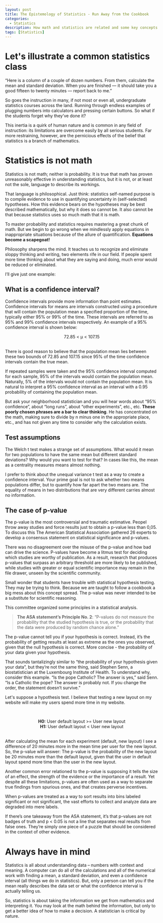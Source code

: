 ```yaml
---
layout: post
title: The Epistemology of Statistics - Run Away from the Cookbook
categories:
  - Statistics
description: How math and statistics are related and some key concepts in a data analysis
tags: [Statistics]
---
```



# Let's illustrate a common statistics class

“Here is a column of a couple of dozen numbers. From them, calculate the mean and standard deviation. 
When you are finished — it should take you a good fifteen to twenty minutes — report back to me.”

So goes the instruction in many, if not most or even all, undergraduate statistics courses across the land.
Running through endless examples of plugging numbers into calculators and pressing certain buttons.
So what if the students forget why they’ve done it?

This inertia is a quirk of human nature and is common in any field of instruction: its limitations are
overcome easily by all serious students. Far more restraining, however, are the pernicious effects of the belief
that statistics is a branch of mathematics.

# Statistics is not math

Statistics is not math; neither is probability. It is true that math has proven unreasonably effective
in understanding statistics, but it is not, or at least not the sole, language to describe its workings. 

That language is philosophical. Just think: statistics self-named purpose is to compile evidence to use in quantifying 
uncertainty in (self-selected) hypotheses. How this evidence bears on the hypotheses may be best described mathematically,
but why it does so cannot be. It also cannot be that because statistics uses so much math that it is math. 

To master probability and statistics requires mastering a great chunk of math. But we begin to go wrong when we 
mindlessly apply equations in inappropriate situations because of the allure of quantification. **Equations become a scapegoat!**

Philosophy sharpens the mind. It teaches us to recognize and eliminate sloppy thinking and writing,
two elements rife in our field.  If people spent more time thinking about what they are saying and doing, much error would be reduced or eliminated. 

I’ll give just one example:

## What is a confidence interval? 

Confidence intervals provide more information than point estimates. Confidence intervals for means are intervals constructed using a procedure that will contain the population mean a specified proportion of the time, typically either 95% or 99% of the time. These intervals are referred to as 95% and 99% confidence intervals respectively. An example of a 95% confidence interval is shown below:
<br/>
<p align="center">
  72.85 < μ < 107.15
</p>
<br/>
There is good reason to believe that the population mean lies between these two bounds of 72.85 and 107.15 since 95% of the time confidence intervals contain the true mean.

If repeated samples were taken and the 95% confidence interval computed for each sample, 95% of the intervals would contain the population mean. Naturally, 5% of the intervals would not contain the population mean. It is natural to interpret a 95% confidence interval as an interval with a 0.95 probability of containing the population mean. 

But ask your neighborhood statistician and you will hear words about “95% confidence”, about “long runs”, 
about “other experiments”, etc., etc. **These poorly chosen phrases are a bar to clear thinking**. 
He has concentrated on the math, making sure to divide by n minus one in the appropriate place, etc.,
and has not given any time to consider why the calculation exists.

## Test assumptions

The Welch t test makes a strange set of assumptions. What would it mean for two populations to have the same mean but different standard deviations? Why would you want to test for that? In cases like this, the mean as a centrality measures means almost nothing.

I prefer to think about the unequal variance t test as a way to create a confidence interval. Your prime goal is not to ask whether two means populations differ, but to quantify how far apart the two means are. The equality of means in two distributions that are very different carries almost no information. 

## The case of p-value

The p-value is the most controversial and traumatic estimative. Peopel throw away studies and force results just to obtain  a p-value less than 0,05. To discuss this The American Statistical Association gathered 26 experts to develop a consensus statement on statistical significance and p-values.

There was no disagreement over the misuse of the p-value and how bad can drive the science. P-values have become a litmus test for deciding which studies are worthy of publication. As a result, research that produces p-values that surpass an arbitrary threshold are more likely to be published, while studies with greater or equal scientific importance may remain in the file drawer, unseen by the scientific community.

Small wonder that students have trouble with statistical hypothesis testing. They may be trying to think. Because we are taught to follow a cookbook a big mess about this concept spread. The p-value was never intended to be a substitute for scientific reasoning.

This committee organized some principles in a statistical analysis.

> **The ASA statement’s Principle No. 2**: “P-values do not measure the probability that the studied hypothesis is true, or the probability that the data were produced by random chance alone.” 

The p-value cannot tell you if your hypothesis is correct. Instead, it’s the probability of getting results at least as extreme as the ones you observed, given that the null hypothesis is correct. More concise - the probability of your data given your hypothesis. 

That sounds tantalizingly similar to “the probability of your hypothesis given your data”, but they’re not the same thing, said Stephen Senn, a biostatistician at the Luxembourg Institute of Health. To understand why, consider this example. “Is the pope Catholic? The answer is yes,” said Senn. “Is a Catholic the pope? The answer is probably not. If you change the order, the statement doesn’t survive.”

Let's suppose a hypothesis test. I believe that testing a new layout on my website will make my users spend more time in my website.

<br/>
<p align="center">
	<strong>H0:</strong> User default layout >= User new layout <br>
	<strong>H1:</strong> User default layout < User new layout
</p>
<br/>
After calculating the mean for each experiment (default, new layout) I see a difference of 20 minutes more in the mean time per user for the new layout. So, the p-value will answer: The p-value is the probability of the new layout be 20 minutes more than the default layout, given that the user in default layout spend more time than the user in the new layout.

Another common error relationed to the p-value is supposing it tells the size of an effect, the strength of the evidence or the importance of a result. Yet despite all these limitations, p-values are often used as a way to separate true findings from spurious ones, and that creates perverse incentives.

When p-values are treated as a way to sort results into bins labeled significant or not significant, the vast efforts to collect and analyze data are degraded into mere labels. 

If there’s one takeaway from the ASA statement, it’s that p-values are not badges of truth and p < 0.05 is not a line that separates real results from false ones. They’re simply one piece of a puzzle that should be considered in the context of other evidence.

# Always have in mind

Statistics is all about understanding data – numbers with context and meaning. A computer can do all of the calculations and all of the numerical work with finding a mean, a standard deviation, and even a confidence interval (all things we do in statistics). But, only a person can tell you if the mean really describes the data set or what the confidence interval is actually telling us.

So, statistics is about taking the information we get from mathematics and interpreting it. You may look at the math behind the information, but only to get a better idea of how to make a decision. A statistician is critical by nature.

